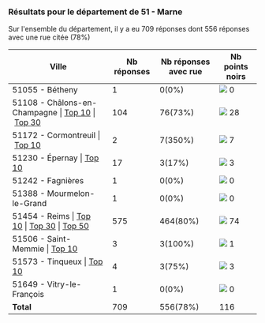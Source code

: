 ### Résultats pour le département de 51 - Marne

Sur l'ensemble du département, il y a eu 709 réponses dont 556 réponses avec une rue citée (78%)

| Ville | Nb réponses | Nb réponses avec rue | Nb points noirs |
|-------------|-------------|----------------------|-----------------|
|51055 - Bétheny|1|0(0%)|<img src="../../img/bar_0.gif" />&nbsp;0|
|51108 - Châlons-en-Champagne&nbsp;&#124;&nbsp;<a href='51108 - Châlons-en-Champagne_top10.md'>Top 10</a>&nbsp;&#124;&nbsp;<a href='51108 - Châlons-en-Champagne_top28.md'>Top 30</a>|104|76(73%)|<img src="../../img/bar_24.gif" />&nbsp;28|
|51172 - Cormontreuil&nbsp;&#124;&nbsp;<a href='51172 - Cormontreuil_top7.md'>Top 10</a>|2|7(350%)|<img src="../../img/bar_6.gif" />&nbsp;7|
|51230 - Épernay&nbsp;&#124;&nbsp;<a href='51230 - Épernay_top3.md'>Top 10</a>|17|3(17%)|<img src="../../img/bar_2.gif" />&nbsp;3|
|51242 - Fagnières|1|0(0%)|<img src="../../img/bar_0.gif" />&nbsp;0|
|51388 - Mourmelon-le-Grand|1|0(0%)|<img src="../../img/bar_0.gif" />&nbsp;0|
|51454 - Reims&nbsp;&#124;&nbsp;<a href='51454 - Reims_top10.md'>Top 10</a>&nbsp;&#124;&nbsp;<a href='51454 - Reims_top30.md'>Top 30</a>&nbsp;&#124;&nbsp;<a href='51454 - Reims_top50.md'>Top 50</a>|575|464(80%)|<img src="../../img/bar_63.gif" />&nbsp;74|
|51506 - Saint-Memmie&nbsp;&#124;&nbsp;<a href='51506 - Saint-Memmie_top1.md'>Top 10</a>|3|3(100%)|<img src="../../img/bar_0.gif" />&nbsp;1|
|51573 - Tinqueux&nbsp;&#124;&nbsp;<a href='51573 - Tinqueux_top3.md'>Top 10</a>|4|3(75%)|<img src="../../img/bar_2.gif" />&nbsp;3|
|51649 - Vitry-le-François|1|0(0%)|<img src="../../img/bar_0.gif" />&nbsp;0|
| **Total** |709|556(78%)|116|
